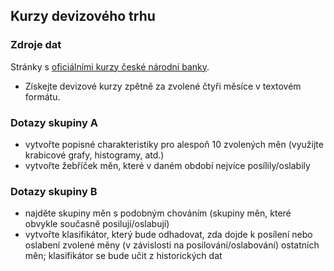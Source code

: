 ## Kurzy devizového trhu

### Zdroje dat 
Stránky s [oficiálními kurzy české národní banky](https://www.cnb.cz/cs/financni-trhy/devizovy-trh/kurzy-devizoveho-trhu/kurzy-devizoveho-trhu/).
- Získejte devizové kurzy zpětně za zvolené čtyři měsíce v textovém formátu.

### Dotazy skupiny A
- vytvořte popisné charakteristiky pro alespoň 10 zvolených měn (využijte krabicové grafy, histogramy, atd.)
- vytvořte žebříček měn, které v daném období nejvíce posílily/oslabily

### Dotazy skupiny B
- najděte skupiny měn s podobným chováním (skupiny měn, které obvykle současně posilují/oslabují)
- vytvořte klasifikátor, který bude odhadovat, zda dojde k posílení nebo oslabení zvolené měny (v závislosti na posilování/oslabování) ostatních měn; klasifikátor se bude učit z historických dat
